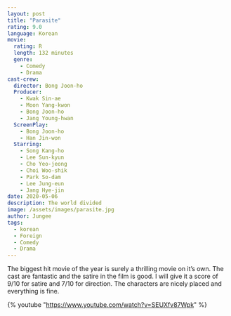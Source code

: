 ```yaml
---
layout: post
title: "Parasite"
rating: 9.0
language: Korean
movie:
  rating: R
  length: 132 minutes
  genre: 
    - Comedy
    - Drama
cast-crew:
  director: Bong Joon-ho
  Producer: 
    - Kwak Sin-ae
    - Moon Yang-kwon
    - Bong Joon-ho
    - Jang Young-hwan
  ScreenPlay:
    - Bong Joon-ho
    - Han Jin-won
  Starring:
    - Song Kang-ho
    - Lee Sun-kyun
    - Cho Yeo-jeong
    - Choi Woo-shik
    - Park So-dam
    - Lee Jung-eun
    - Jang Hye-jin
date: 2020-05-06
description: The world divided
image: /assets/images/parasite.jpg
author: Jungee
tags:
  - korean
  - Foreign
  - Comedy
  - Drama
---
```




The biggest hit movie of the year is surely a thrilling movie on it’s own. The cast are fantastic and the satire in the film is good. I will give it a score of 9/10 for satire and 7/10 for direction. The characters are nicely placed and everything is fine.

{% youtube "https://www.youtube.com/watch?v=SEUXfv87Wpk" %}

